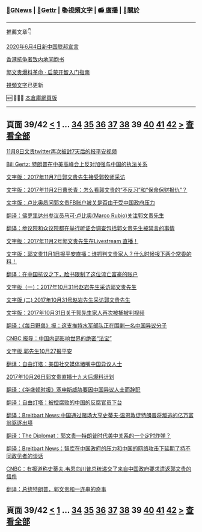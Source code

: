 ﻿###  [:newspaper:GNews](/README.md) | [:statue_of_liberty:Gettr](/content/gettr/README.md) | [:books:視頻文字](/content/README.md) | [:radio: 廣播](/content/docs/g-radio/README.md) | [:pray:關於](https://github.com/ourhimalayas/home/tree/main/about)
---

推薦文章:point_down:

[2020年6月4日新中国联邦宣言](/content/docs/declaration-of-the-New-Federal-State-of-China/README.md)

[香港抗争者致内地同胞书](/master/2019/08/a_letter_from_the_hong_kong_people.md)

[郭文贵爆料革命 · 启蒙开智入门指南](https://github.com/Pangu2020together/guo-whistleblowing-revolution)

[視頻文字](/content/README.md)已更新

:new: :tada::tada::tada: [本倉庫網頁版](https://ourhimalayas.github.io/)

---
## 頁面 39/42 [**<**](/content/transcript/README-38.md) [1](/content/transcript/README.md) ... [34](/content/transcript/README-34.md) [35](/content/transcript/README-35.md) [36](/content/transcript/README-36.md) [37](/content/transcript/README-37.md) [38](/content/transcript/README-38.md) **39** [40](/content/transcript/README-40.md) [41](/content/transcript/README-41.md) [42](/content/transcript/README-42.md) [**>**](/content/transcript/README-40.md) [查看全部](/content/transcript/README-all.md)

[11月8日文贵twitter再次被封7天后的报平安视频](/content/transcript/2018/04/20180418-7262790199483543364.md)

[Bill Gertz: 特朗普在中美高峰会上反对加强与中国的执法关系](/content/transcript/2018/04/20180418-2982915845250551148.md)

[文字版：2017年11月7日郭文贵先生接受郭牧师采访](/content/transcript/2018/04/20180418-3724438328570964289.md)

[文字版：2017年11月2日曹长青：怎么看郭文贵的“不反习”和“保命保财报仇”？](/content/transcript/2018/04/20180418-343207939646177641.md)

[文字版：卢比奥质问郭文贵FB账户被关是否由于受中国政府压力](/content/transcript/2018/04/20180418-5547948456904349057.md)

[翻译：佛罗里达州参议员马可·卢比奥(Marco Rubio)关注郭文贵先生](/content/transcript/2018/04/20180418-7772488713239018228.md)

[翻译：参议院和众议院都在举行听证会调查包括郭文贵先生被禁言的事情](/content/transcript/2018/04/20180418-732290735735777378.md)

[文字版：2017年11月2号郭文贵先生在Livestream 直播！](/content/transcript/2018/04/20180418-6405859290507553352.md)

[文字版：郭文贵11月1日报平安直播：谁抓判文贵家人？什么时候报下两个常委的料！](/content/transcript/2018/04/20180418-1878969109929374456.md)

[翻译：在中国抗议之下，脸书限制了这位流亡富豪的账户](/content/transcript/2018/04/20180418-1943689665396012735.md)

[文字版（一）：2017年10月31号赵岩先生采访郭文贵先生](/content/transcript/2018/04/20180418-1971865478484839021.md)

[文字版 (二) 2017年10月31号赵岩先生采访郭文贵先生](/content/transcript/2018/04/20180418-4391930695523447506.md)

[文字版：2017年10月31日关于郭先生家人再次被捕被判视频](/content/transcript/2018/04/20180418-4149088156971792367.md)

[翻译：《每日野兽》报：这支推特水军部队正在围剿一名中国异议分子](/content/transcript/2018/04/20180418-3200590908291834579.md)

[CNBC 报导：中国内部影响世界的绝密“法宝”](/content/transcript/2018/04/20180418-6039693712536282425.md)

[文字版 郭先生10月27报平安](/content/transcript/2018/04/20180418-1204915936908036259.md)

[翻译：自由灯塔：美国社交媒体堵嘴中国异议人士](/content/transcript/2018/04/20180418-8757739535920514791.md)

[2017年10月26日郭文贵直播十九大后爆料计划](/content/transcript/2018/04/20180418-5280457825220252571.md)

[翻译：《华盛顿时报》塞申斯威胁要因中国异议人士而辞职](/content/transcript/2018/04/20180418-7145054021115241529.md)

[翻译：自由灯塔：被控腐败的中国的反腐官员下台](/content/transcript/2018/04/20180418-7152292434988843422.md)

[翻译：Breitbart News:中国通过赌场大亨史蒂夫·温恩敦促特朗普将叛逃的亿万富翁驱逐出境](/content/transcript/2018/04/20180418-1311698055875889734.md)

[翻译：The Diplomat：郭文贵—特朗普时代美中关系的一个定时炸弹？](/content/transcript/2018/04/20180418-8435837672278368881.md)

[翻译：Breitbart News：智库在中国政府的压力和中国的网络攻击下延期了持不同政见者的谈话](/content/transcript/2018/04/20180418-2767584797521758033.md)

[CNBC：有报道称史蒂夫.韦恩向川普总统递交了来自中国政府要求遣返郭文贵的信件](/content/transcript/2018/04/20180418-3704285633140806842.md)

[翻译：总统特朗普，郭文贵和一连串的奇事](/content/transcript/2018/04/20180418-4937079468780903769.md)


## 頁面 39/42 [**<**](/content/transcript/README-38.md) [1](/content/transcript/README.md) ... [34](/content/transcript/README-34.md) [35](/content/transcript/README-35.md) [36](/content/transcript/README-36.md) [37](/content/transcript/README-37.md) [38](/content/transcript/README-38.md) **39** [40](/content/transcript/README-40.md) [41](/content/transcript/README-41.md) [42](/content/transcript/README-42.md) [**>**](/content/transcript/README-40.md) [查看全部](/content/transcript/README-all.md)
